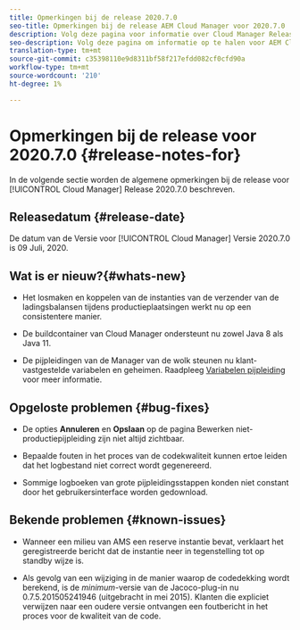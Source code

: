 ```yaml
---
title: Opmerkingen bij de release 2020.7.0
seo-title: Opmerkingen bij de release AEM Cloud Manager voor 2020.7.0
description: Volg deze pagina voor informatie over Cloud Manager Release 2020.7.0
seo-description: Volg deze pagina om informatie op te halen voor AEM Cloud Manager Release 2020.7.0
translation-type: tm+mt
source-git-commit: c35398110e9d8311bf58f217efdd082cf0cfd90a
workflow-type: tm+mt
source-wordcount: '210'
ht-degree: 1%

---
```


# Opmerkingen bij de release voor 2020.7.0 {#release-notes-for}

In de volgende sectie worden de algemene opmerkingen bij de release voor [!UICONTROL Cloud Manager] Release 2020.7.0 beschreven.

## Releasedatum {#release-date}

De datum van de Versie voor [!UICONTROL Cloud Manager] Versie 2020.7.0 is 09 Juli, 2020.

## Wat is er nieuw?{#whats-new}

* Het losmaken en koppelen van de instanties van de verzender van de ladingsbalansen tijdens productieplaatsingen werkt nu op een consistentere manier.

* De buildcontainer van Cloud Manager ondersteunt nu zowel Java 8 als Java 11.

* De pijpleidingen van de Manager van de wolk steunen nu klant-vastgestelde variabelen en geheimen.
Raadpleeg [Variabelen pijpleiding](/help/using/build-environment-details.md#pipeline-variables) voor meer informatie.

## Opgeloste problemen {#bug-fixes}

* De opties **Annuleren** en **Opslaan** op de pagina Bewerken niet-productiepijpleiding zijn niet altijd zichtbaar.

* Bepaalde fouten in het proces van de codekwaliteit kunnen ertoe leiden dat het logbestand niet correct wordt gegenereerd.

* Sommige logboeken van grote pijpleidingsstappen konden niet constant door het gebruikersinterface worden gedownload.

## Bekende problemen {#known-issues}

* Wanneer een milieu van AMS een reserve instantie bevat, verklaart het geregistreerde bericht dat de instantie neer in tegenstelling tot op standby wijze is.

* Als gevolg van een wijziging in de manier waarop de codedekking wordt berekend, is de _minimum_-versie van de Jacoco-plug-in nu 0.7.5.201505241946 (uitgebracht in mei 2015). Klanten die expliciet verwijzen naar een oudere versie ontvangen een foutbericht in het proces voor de kwaliteit van de code.
